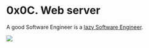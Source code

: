 # 0x0C. Web server

A good Software Engineer is a [lazy Software Engineer](https://www.techwell.com/techwell-insights/2013/12/why-best-programmers-are-lazy-and-act-dumb).

<p>
    <img src="https://s3.amazonaws.com/intranet-projects-files/holbertonschool-sysadmin_devops/266/82VsYEC.jpg">
</p>
